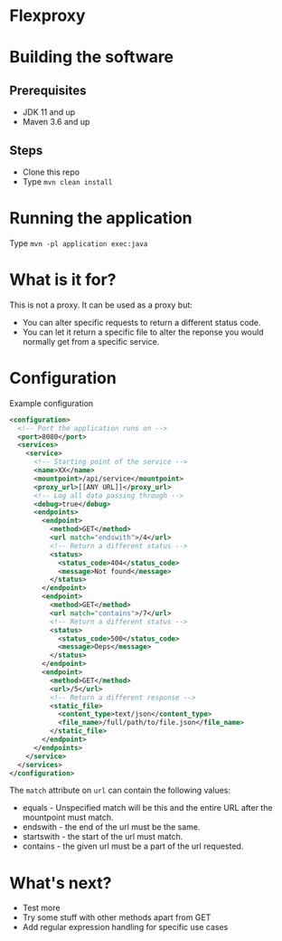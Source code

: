 # Flexproxy

# Building the software

## Prerequisites 

- JDK 11 and up
- Maven 3.6 and up

## Steps

- Clone this repo
- Type `mvn clean install`

# Running the application

Type `mvn -pl application exec:java`

# What is it for?

This is not a proxy. It can be used as a proxy but:

- You can alter specific requests to return a different status code.
- You can let it return a specific file to alter the reponse you would normally get from a specific service.

# Configuration

Example configuration

```xml
<configuration>
  <!-- Port the application runs on -->
  <port>8080</port>
  <services>
    <service>
      <!-- Starting point of the service -->
      <name>XX</name>
      <mountpoint>/api/service</mountpoint>
      <proxy_url>[[ANY URL]]</proxy_url>
      <!-- Log all data passing through -->
      <debug>true</debug>
      <endpoints>
        <endpoint>
          <method>GET</method>
          <url match="endswith">/4</url>
          <!-- Return a different status -->
          <status>
            <status_code>404</status_code>
            <message>Not found</message>
          </status>
        </endpoint>
        <endpoint>
          <method>GET</method>
          <url match="contains">/7</url>
          <!-- Return a different status -->
          <status>
            <status_code>500</status_code>
            <message>Oeps</message>
          </status>
        </endpoint>
        <endpoint>
          <method>GET</method>
          <url>/5</url>
          <!-- Return a different response -->
          <static_file>
            <content_type>text/json</content_type>
            <file_name>/full/path/to/file.json</file_name>
          </static_file>
        </endpoint>
      </endpoints>
    </service>
  </services>
</configuration>
```
The `match` attribute on `url` can contain the following values:
 
 * equals - Unspecified match will be this and the entire URL after the mountpoint must match.
 * endswith - the end of the url must be the same.
 * startswith - the start of the url must match.
 * contains - the given url must be a part of the url requested.

# What's next?

* Test more
* Try some stuff with other methods apart from GET
* Add regular expression handling for specific use cases